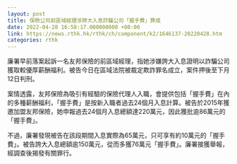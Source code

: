 ```yaml
---
layout: post
title: 保險公司前區域經理涉誇大入息詐騙公司「握手費」罪成
date: 2022-04-28 16:58:17.000000000 +08:00
link: https://news.rthk.hk/rthk/ch/component/k2/1646137-20220428.htm
categories: rthk
---
```


廉署早前落案起訴一名友邦保險的前區域經理，指她涉嫌誇大入息證明以詐騙公司獲取較優厚薪酬福利。被告今日在區域法院被裁定欺詐罪名成立，案件押後至下月12日判刑。

案情透露，友邦保險為吸引有經驗的保險代理人入職，會提供包括「握手費」在內的多種薪酬福利，「握手費」是按新入職者過去24個月入息計算。被告於2015年獲邀加盟友邦保險，她申報過去24個月入息總額達220萬元，因此獲批逾86萬元的「握手費」。

不過，廉署發現被告在該段期間入息實際為65萬元，只可享有約10萬元的「握手費」。被告誇大入息總額逾150萬元，從而多獲76萬元「握手費」。廉署接獲舉報，經調查後揭發有關罪行。
